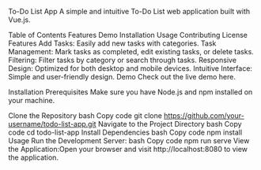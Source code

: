 To-Do List App
A simple and intuitive To-Do List web application built with Vue.js.


Table of Contents
Features
Demo
Installation
Usage
Contributing
License
Features
Add Tasks: Easily add new tasks with categories.
Task Management: Mark tasks as completed, edit existing tasks, or delete tasks.
Filtering: Filter tasks by category or search through tasks.
Responsive Design: Optimized for both desktop and mobile devices.
Intuitive Interface: Simple and user-friendly design.
Demo
Check out the live demo here.

Installation
Prerequisites
Make sure you have Node.js and npm installed on your machine.

Clone the Repository
bash
Copy code
git clone https://github.com/your-username/todo-list-app.git
Navigate to the Project Directory
bash
Copy code
cd todo-list-app
Install Dependencies
bash
Copy code
npm install
Usage
Run the Development Server:
bash
Copy code
npm run serve
View the Application:Open your browser and visit http://localhost:8080 to view the application.
